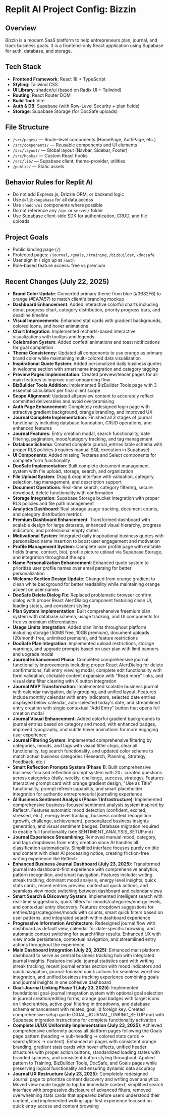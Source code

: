 # Replit AI Project Config: Bizzin

## Overview
Bizzin is a modern SaaS platform to help entrepreneurs plan, journal, and track business goals. It is a frontend-only React application using Supabase for auth, database, and storage.

## Tech Stack
- **Frontend Framework**: React 18 + TypeScript
- **Styling**: Tailwind CSS
- **UI Library**: shadcn/ui (based on Radix UI + Tailwind)
- **Routing**: React Router DOM
- **Build Tool**: Vite
- **Auth & DB**: Supabase (with Row-Level Security + plan fields)
- **Storage**: Supabase Storage (for DocSafe uploads)

## File Structure
- `/src/pages/` — Route-level components (HomePage, AuthPage, etc.)
- `/src/components/` — Reusable components and UI elements
- `/src/layout/` — Global layout (Navbar, Sidebar, Footer)
- `/src/hooks/` — Custom React hooks
- `/src/lib/` — Supabase client, theme-provider, utilities
- `/public/` — Static assets

## Behavior Rules for Replit AI
- Do not add Express.js, Drizzle ORM, or backend logic
- Use `@/lib/supabase` for all data access
- Use `shadcn/ui` components where possible
- Do not reference any `/api` or `server/` folder
- Use Supabase client-side SDK for authentication, CRUD, and file uploads

## Project Goals
- Public landing page (`/`)
- Protected pages: `/journal`, `/goals`, `/training`, `/bizbuilder`, `/docsafe`
- User sign in / sign up at `/auth`
- Role-based feature access: free vs premium

## Recent Changes (July 22, 2025)
- **Brand Color Update**: Converted primary theme from blue (#3B82F6) to orange (#EA7A57) to match client's branding mockup
- **Dashboard Enhancement**: Added interactive colorful charts including donut progress chart, category distribution, priority progress bars, and deadline timeline
- **Visual Improvements**: Enhanced stat cards with gradient backgrounds, colored icons, and hover animations
- **Chart Integration**: Implemented recharts-based interactive visualizations with tooltips and legends
- **Celebration System**: Added confetti animations and toast notifications for goal completion
- **Theme Consistency**: Updated all components to use orange as primary brand color while maintaining multi-colored data visualization
- **Inspirational Quote System**: Added personalized daily business quotes in welcome section with smart name integration and category tagging
- **Preview Pages Implementation**: Created preview/teaser pages for all main features to improve user onboarding flow
- **BizBuilder Tools Addition**: Implemented BizBuilder Tools page with 3 essential calculators per final client scope
- **Scope Alignment**: Updated all preview content to accurately reflect committed deliverables and avoid overpromising
- **Auth Page Enhancement**: Completely redesigned login page with attractive gradient background, orange branding, and improved UX
- **Journal Complete Implementation**: Finished all 3 stages of journal functionality including database foundation, CRUD operations, and enhanced features
- **Journal Features**: Entry creation modal, search functionality, date filtering, pagination, mood/category tracking, and tag management
- **Database Schema**: Created complete journal_entries table schema with proper RLS policies (requires manual SQL execution in Supabase)
- **UI Components**: Added missing Textarea and Select components for complete form functionality
- **DocSafe Implementation**: Built complete document management system with file upload, storage, search, and organization
- **File Upload System**: Drag & drop interface with validation, category selection, tag management, and description support
- **Document Operations**: Real-time search, category filtering, secure download, delete functionality with confirmation
- **Storage Integration**: Supabase Storage bucket integration with proper RLS policies and file path management
- **Analytics Dashboard**: Real storage usage tracking, document counts, and category distribution metrics
- **Premium Dashboard Enhancement**: Transformed dashboard with scalable design for large datasets, enhanced visual hierarchy, progress indicators, and professional empty states
- **Motivational System**: Integrated daily inspirational business quotes with personalized name insertion to boost user engagement and motivation
- **Profile Management System**: Complete user profile page with editable fields (name, contact, bio), profile picture upload via Supabase Storage, and integration throughout the app
- **Name Personalization Enhancement**: Enhanced quote system to prioritize user profile names over email parsing for better personalization
- **Welcome Section Design Update**: Changed from orange gradient to clean white background for better readability while maintaining orange accent on user names
- **DocSafe Delete Dialog Fix**: Replaced problematic browser confirm dialog with proper React AlertDialog component featuring clean UI, loading states, and consistent styling
- **Plan System Implementation**: Built comprehensive freemium plan system with database schema, usage tracking, and UI components for free vs premium differentiation
- **Usage Limits Integration**: Added plan limits throughout platform including storage (50MB free, 10GB premium), document uploads (20/month free, unlimited premium), and feature restrictions
- **DocSafe Plan Integration**: Implemented upload restrictions, storage warnings, and upgrade prompts based on user plan with limit banners and upgrade modal
- **Journal Enhancement Phase**: Completed comprehensive journal functionality improvements including proper React AlertDialog for delete confirmations, full entry viewing modal, complete edit functionality with form validation, clickable content expansion with "Read more" links, and visual date filter clearing with X button integration
- **Journal MVP Transformation**: Implemented scalable business journal with calendar navigation, daily grouping, and unified layout. Features include monthly calendar with entry indicators, selected date entries displayed below calendar, auto-selected today's date, and streamlined entry creation with single contextual "Add Entry" button that opens full creation modal
- **Journal Visual Enhancement**: Added colorful gradient backgrounds to journal entries based on category and mood, with enhanced badges, improved typography, and subtle hover animations for more engaging user experience
- **Journal Filtering System**: Implemented comprehensive filtering by categories, moods, and tags with visual filter chips, clear all functionality, tag search functionality, and updated color scheme to match actual business categories (Research, Planning, Strategy, Feedback, etc.)
- **Smart Reflection Prompts System (Phase 1)**: Built comprehensive business-focused reflection prompt system with 20+ curated questions across categories (daily, weekly, challenge, success, strategy). Features interactive prompt card with orange gradient design, "Use as Title" functionality, prompt refresh capability, and smart placeholder integration for authentic entrepreneurial journaling experience
- **AI Business Sentiment Analysis (Phase 1 Infrastructure)**: Implemented comprehensive business-focused sentiment analysis system inspired by Reflectr. Features automatic mood detection (confident, excited, stressed, etc.), energy level tracking, business context recognition (growth, challenge, achievement), personalized business insights generation, and visual sentiment badges. Database migration required to enable full functionality (see SENTIMENT_ANALYSIS_SETUP.md)
- **Journal Experience Streamlining**: Removed manual mood, category, and tags dropdowns from entry creation since AI handles all classification automatically. Simplified interface focuses purely on title and content with clear AI processing notice, creating friction-free writing experience like Reflectr
- **Enhanced Business Journal Dashboard (July 23, 2025)**: Transformed journal into dashboard-first experience with comprehensive analytics, pattern recognition, and smart navigation. Features include: writing streak tracking, dominant mood analysis, energy level insights, quick stats cards, recent entries preview, contextual quick actions, and seamless view mode switching between dashboard and calendar views
- **Smart Search & Discovery System**: Implemented intelligent search with real-time suggestions, quick filters for moods/categories/energy levels, and contextual entry discovery. Features dropdown suggestions for entries/tags/categories/moods with counts, smart quick filters based on user patterns, and integrated search within dashboard experience
- **Progressive Information Architecture**: Redesigned journal flow with dashboard as default view, calendar for date-specific browsing, and automatic context switching for search/filter results. Enhanced UX with view mode persistence, contextual navigation, and streamlined entry actions throughout the experience
- **Main Dashboard Integration (July 23, 2025)**: Enhanced main platform dashboard to serve as central business tracking hub with integrated journal insights. Features include: journal statistics card with writing streak tracking, recent journal entries section with mood indicators and quick navigation, journal-focused quick actions for seamless workflow integration, and unified business tracking experience combining goals and journal insights in one cohesive dashboard
- **Goal-Journal Linking Phase 1 (July 23, 2025)**: Implemented foundational goal-journal integration system with optional goal selection in journal creation/editing forms, orange goal badges with target icons on linked entries, active goal filtering in dropdowns, and database schema enhancement with related_goal_id foreign key. Created comprehensive setup guide (GOAL_JOURNAL_LINKING_SETUP.md) with Supabase migration instructions for complete functionality activation
- **Complete UI/UX Uniformity Implementation (July 23, 2025)**: Achieved comprehensive uniformity across all platform pages following the Goals page pattern (heading → sub-heading → colored stats cards → search/filters → content). Enhanced all pages with consistent orange branding, gradient stats cards with hover effects, unified header structures with proper action buttons, standardized loading states with branded spinners, and consistent button styling throughout. Applied pattern to Training, BizBuilder Tools, DocSafe, and Goals pages while preserving logical functionality and ensuring dynamic data accuracy
- **Journal UX Restructure (July 23, 2025)**: Completely redesigned Journal page to prioritize content discovery and writing over analytics. Moved view mode toggle to top for immediate context, simplified search interface with progressive disclosure of advanced filters, removed overwhelming stats cards that appeared before users understood their content, and implemented writing-app-first experience focused on quick entry access and content browsing
